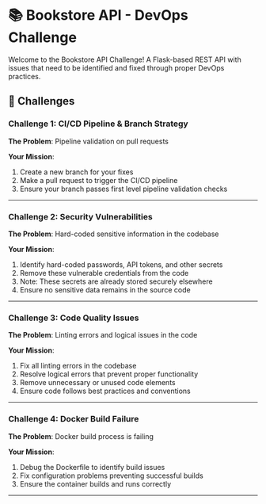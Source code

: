 # 📚 Bookstore API - DevOps Challenge

Welcome to the Bookstore API Challenge! A Flask-based REST API with issues that need to be identified and fixed through proper DevOps practices.

## 🎯 Challenges

### Challenge 1: CI/CD Pipeline & Branch Strategy
**The Problem**: Pipeline validation on pull requests

**Your Mission**: 
1. Create a new branch for your fixes
2. Make a pull request to trigger the CI/CD pipeline
3. Ensure your branch passes first level pipeline validation checks

---

### Challenge 2: Security Vulnerabilities
**The Problem**: Hard-coded sensitive information in the codebase

**Your Mission**:
1. Identify hard-coded passwords, API tokens, and other secrets
2. Remove these vulnerable credentials from the code
3. Note: These secrets are already stored securely elsewhere
4. Ensure no sensitive data remains in the source code

---

### Challenge 3: Code Quality Issues
**The Problem**: Linting errors and logical issues in the code

**Your Mission**:
1. Fix all linting errors in the codebase
2. Resolve logical errors that prevent proper functionality
3. Remove unnecessary or unused code elements
4. Ensure code follows best practices and conventions

---

### Challenge 4: Docker Build Failure
**The Problem**: Docker build process is failing

**Your Mission**:
1. Debug the Dockerfile to identify build issues
2. Fix configuration problems preventing successful builds
3. Ensure the container builds and runs correctly

---
